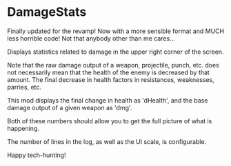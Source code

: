 # DamageStats

Finally updated for the revamp! Now with a more sensible format and MUCH less horrible code! Not that anybody other than me cares...

Displays statistics related to damage in the upper right corner of the screen.

Note that the raw damage output of a weapon, projectile, punch, etc. does not necessarily mean that the health of the enemy is decreased by that amount. The final decrease in health factors in resistances, weaknesses, parries, etc. 

This mod displays the final change in health as 'dHealth', and the base damage output of a given weapon as 'dmg'.

Both of these numbers should allow you to get the full picture of what is happening.

The number of lines in the log, as well as the UI scale, is configurable.

Happy tech-hunting!
